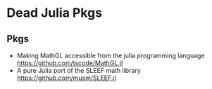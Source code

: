 # Dead Julia Pkgs

##


## Pkgs

- Making MathGL accessible from the julia programming language
    https://github.com/tscode/MathGL.jl
- A pure Julia port of the SLEEF math library
    https://github.com/musm/SLEEF.jl
